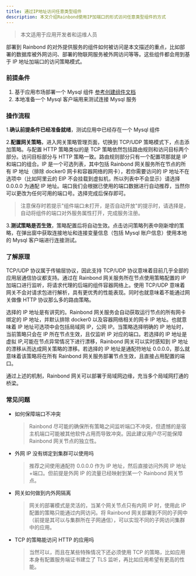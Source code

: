 ```yaml
---
title: 通过IP地址访问任意类型组件
description: 本文介绍Rainbond使用IP加端口的形式访问任意类型组件的方式
---
```


> 本文适用于应用开发者和运维人员

部署到 Rainbond 的对外提供服务的组件如何被访问是本文描述的重点，比如部署的数据库被外网访问、部署的物联网服务被外网访问等等。这些组件都会用到基于 IP 地址加端口的访问策略模式。

### 前提条件

1. 基于应用市场部署一个 Mysql 组件 [参考创建组件文档](use-manual/component-create/creation-process/)
2. 本地准备一个 Mysql 客户端用来测试连接 Mysql 服务

### 操作流程

1.<b>确认前提条件已经准备就绪</b>，测试应用中已经存在一个 Mysql 组件

2.<b>配置网关策略</b>，进入网关策略管理页面，切换到 TCP/UDP 策略模式下，点击添加策略。与配置 HTTP 策略类似的是 TCP 策略依然包括路由规则和访问目标两个部分。访问目标部分与 HTTP 策略一致。路由规则部分只有一个配置项那就是 IP 和端口的组合。IP 是一个可选列表，其中包括 Rainbond 网关服务所在节点的所有 IP 地址（排除 docker0 网卡和容器网络的网卡），若你需要访问的 IP 地址不在选项中（比如阿里云的 EIP 不会挂载到虚拟机，所以列表中不会显示）请选择 0.0.0.0 为通配 IP 地址。端口我们会根据已使用的端口数据进行自动推荐，当然你可以更改为任何可用的端口号。选择完成后保存即可。

> 注意保存时若提示"组件端口未打开，是否自动开放"的提示时，请选择是，自动将组件的端口对外服务属性打开，完成服务注册。

3.<b>测试策略是否生效</b>，策略配置后将自动生效。点击访问策略列表中刚新增的策略，在弹出窗中获取连接地址和连接变量信息（包括 Mysql 账户信息）使用本地的 Mysql 客户端进行连接测试。

### 了解原理

TCP/UDP 协议属于传输层协议，因此支持 TCP/UDP 协议意味着目前几乎全部的应用层通信协议都支持。通过在 Rainbond 网关服务所在节点使用策略配置的 IP 加端口进行监听，将请求代理的后端的组件容器网络上。使用 TCP/UDP 意味着网关不会对请求包进行解析，具有更优秀的性能表现。同时也就意味着不能通过网关做像 HTTP 协议那么多的路由策略。

选择的 IP 地址是有讲究的。Rainbond 网关服务会自动获取运行节点的所有网卡绑定的 IP 地址，并默认排除 docker0 以及容器网络相关的网卡 IP 地址。也就意味着 IP 地址可选项中会包括局域网 IP，公网 IP。当策略选择明确的 IP 地址时，当前策略只会在 IP 所在节点生效，且仅监听 IP 对应的端口。若选择的 IP 地址是虚拟 IP,可能在节点异常情况下进行漂移，Rainbond 网关可以实时感知到 IP 地址的漂移从而达成网关策略的漂移。若选择的 IP 地址是通配符地址 0.0.0.0，那么就意味着该策略将在所有 Rainbond 网关服务部署节点生效，且直接占用配置的端口。

通过上述的机制，Rainbond 网关可以部署于局域网边缘，充当多个局域网打通的桥梁。

### 常见问题

- 如何保障端口不冲突

  > Rainbond 尽可能的确保所有策略之间监听端口不冲突，但遗憾的是宿主机端口可能被其他软件占用而导致冲突。因此建议用户尽可能保障 Rainbond 网关节点的独立性。

- 外网 IP 没有绑定到集群可以使用吗

  > 推荐之间使用通配符 0.0.0.0 作为 IP 地址，然后直接访问外网 IP 地址+端口。但前提是外网 IP 的流量已经映射到某一个 Rainbond 网关节点。

- 网关如何做到内外网隔离

  > 网关的部署模式是灵活的，当某个网关节点只有内网 IP 时，使用此 IP 配置的策略只能通过内网访问。将 Rainbond 网关部署到不同的子网中（前提是其可以与集群所在子网通信），可以实现不同的子网访问集群中的应用。

- TCP 的策略能访问 HTTP 的应用吗

  > 当然可以，而且在某些特殊情况下还必须使用 TCP 的策略，比如应用本身有配置服务端证书建立了 TLS 监听，再比如应用希望有更高的性能。
